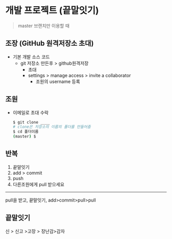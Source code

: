 # 개발 프로젝트 (끝말잇기)

> master 브랜치만 이용할 때

## 조장 (GitHub 원격저장소 초대)

* 기본 개발 소스 코드
  * git 저장소 만든후 > github원격저장
    * 초대
    * settings > manage access > invite a collaborator
      * 조원의 username 등록

## 조원

* 이메일로 초대 수락

  ```bash
  $ git clone ____
  # clone은 저장소의 이름의 폴더를 만들어줌
  $ cd 폴더이름
  (master) $
  ```

## 반복

1. 끝말잇기
2. add > commit
3. push
4. 다른조원에게 pull 받으세요

___

pull을 받고, 끝말잇기, add>commit>pull>pull

## 끝말잇기

신 > 신고 >고장 > 장난감>감자



